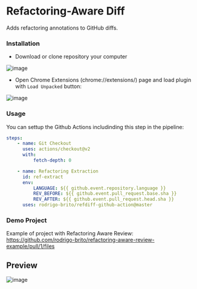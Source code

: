# Refactoring-Aware Diff

Adds refactoring annotations to GitHub diffs.

### Installation

-   Download or clone repository your computer

![image](https://user-images.githubusercontent.com/7620947/74889844-0049ef80-5361-11ea-8a38-f23cd5000643.png)

-   Open Chrome Extensions (chrome://extensions/) page and load plugin with `Load Unpacked` button:

![image](https://user-images.githubusercontent.com/7620947/74890021-882ff980-5361-11ea-8fd1-c7ab4e75f336.png)

### Usage

You can settup the Github Actions includinding this step in the pipeline:

```yaml
steps:
    - name: Git Checkout
      uses: actions/checkout@v2
      with:
          fetch-depth: 0

    - name: Refactoring Extraction
      id: ref-extract
      env:
          LANGUAGE: ${{ github.event.repository.language }}
          REV_BEFORE: ${{ github.event.pull_request.base.sha }}
          REV_AFTER: ${{ github.event.pull_request.head.sha }}
      uses: rodrigo-brito/refdiff-github-action@master
```

### Demo Project

Example of project with Refactoring Aware Review: https://github.com/rodrigo-brito/refactoring-aware-review-example/pull/1/files

## Preview

![image](https://user-images.githubusercontent.com/7620947/74206000-61ced780-4c58-11ea-8478-46e02bd059e9.png)
